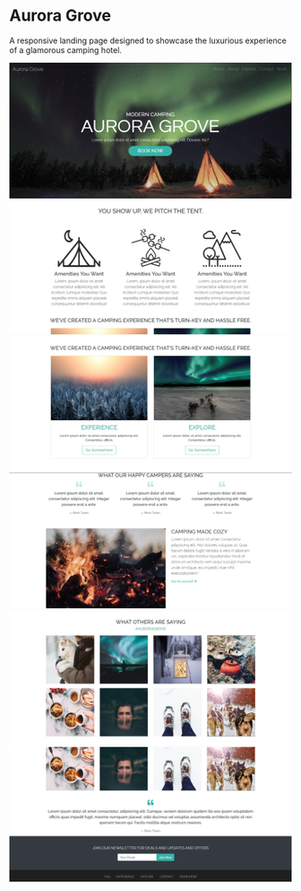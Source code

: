 # Aurora Grove
A responsive landing page designed to showcase the luxurious experience of a glamorous camping hotel.

<img src='./resources/1 Home.PNG'>
<img src='./resources/2 Home.PNG'>
<img src='./resources/3 Home.PNG'>
<img src='./resources/4 Home.PNG'>
<img src='./resources/5 Home.PNG'>
<img src='./resources/6 Home.PNG'>